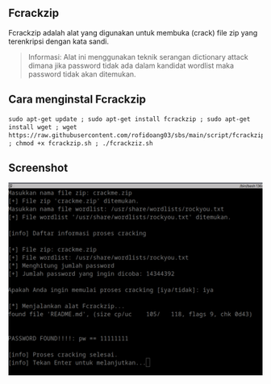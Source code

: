 ## Fcrackzip

Fcrackzip adalah alat yang digunakan untuk membuka (crack) file zip yang terenkripsi dengan kata sandi.

> Informasi: Alat ini menggunakan teknik serangan dictionary attack dimana jika password tidak ada dalam kandidat wordlist maka password tidak akan ditemukan.

## Cara menginstal Fcrackzip

```
sudo apt-get update ; sudo apt-get install fcrackzip ; sudo apt-get install wget ; wget https://raw.githubusercontent.com/rofidoang03/sbs/main/script/fcrackzip/fcrackzip.sh ; chmod +x fcrackzip.sh ; ./fcrackziz.sh
```

## Screenshot 

![](https://github.com/rofidoang03/sbs/blob/main/script/fcrackzip/fcrackzip.jpg)
